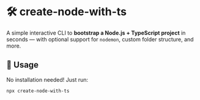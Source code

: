 # 🛠️ create-node-with-ts

A simple interactive CLI to **bootstrap a Node.js + TypeScript project** in seconds — with optional support for `nodemon`, custom folder structure, and more.

## 🚀 Usage

No installation needed! Just run:

```bash
npx create-node-with-ts
